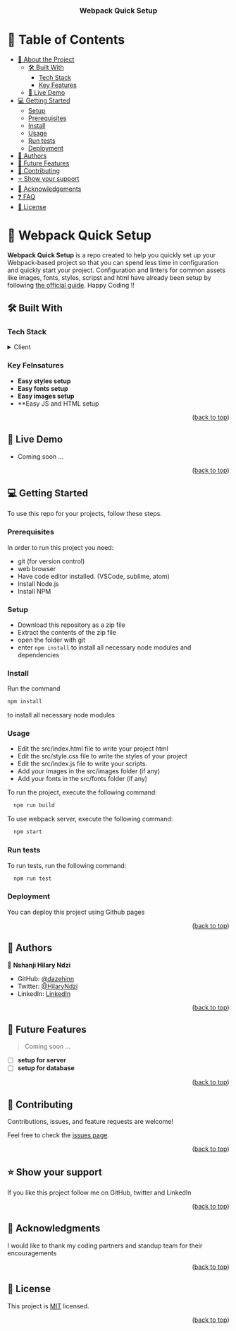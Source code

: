 <a name="readme-top"></a>

<div align="center">

 

  <h3><b>Webpack Quick Setup</b></h3>

</div>



# 📗 Table of Contents

- [📖 About the Project](#about-project)
  - [🛠 Built With](#built-with)
    - [Tech Stack](#tech-stack)
    - [Key Features](#key-features)
  - [🚀 Live Demo](#live-demo)
- [💻 Getting Started](#getting-started)
  - [Setup](#setup)
  - [Prerequisites](#prerequisites)
  - [Install](#install)
  - [Usage](#usage)
  - [Run tests](#run-tests)
  - [Deployment](#triangular_flag_on_post-deployment)
- [👥 Authors](#authors)
- [🔭 Future Features](#future-features)
- [🤝 Contributing](#contributing)
- [⭐️ Show your support](#support)
- [🙏 Acknowledgements](#acknowledgements)
- [❓ FAQ](#faq)
- [📝 License](#license)


# 📖 Webpack Quick Setup <a name="about-project"></a>

**Webpack Quick Setup** is a repo created to help you quickly set up your Webpack-based project so that you can spend less time in configuration and quickly start your project. Configuration and linters for common assets like images, fonts, styles, scripst and html have already been setup by following [the official guide](https://webpack.js.org/guides/getting-started/). Happy Coding !!

## 🛠 Built With <a name="built-with"></a>

### Tech Stack <a name="tech-stack"></a>

<details>
  <summary>Client</summary>
  <ul>
    <li>HTML</li>
    <li>CSS</li>
    <li> JS </li>
	<li>Webpack</li>
  </ul>
</details>



### Key FeInsatures <a name="key-features"></a>

- **Easy styles setup**
- **Easy fonts setup**
- **Easy images setup**
- **Easy JS and HTML setup 


<p align="right">(<a href="#readme-top">back to top</a>)</p>

## 🚀 Live Demo <a name="live-demo"></a>

- Coming soon ...

<p align="right">(<a href="#readme-top">back to top</a>)</p>



## 💻 Getting Started <a name="getting-started"></a>

To use this repo for your projects, follow these steps.

### Prerequisites

In order to run this project you need:

- git (for version control)
- web browser
- Have code editor installed. (VSCode, sublime, atom)
- Install Node.js
- Install NPM

### Setup

* Download this repository as a zip file
* Extract the contents of the zip file 
* open the folder with git 
* enter `npm install` to install all necessary node modules and dependencies

### Install

Run the command 

```sh
npm install
```
 to install all necessary node modules 
 
 
### Usage
* Edit the src/index.html file to write your project html
* Edit the src/style.css file to write the styles of your project
* Edit the src/index.js file to write your scripts.
* Add your images in the src/images folder (if any)
* Add your fonts in the src/fonts folder (if any)

To run the project, execute the following command:

```sh
  npm run build 
```


To use webpack server, execute the following command:
```sh
  npm start
```

### Run tests

To run tests, run the following command:



```sh
  npm run test
```


### Deployment

You can deploy this project using Github pages


<p align="right">(<a href="#readme-top">back to top</a>)</p>




## 👥 Authors <a name="authors"></a>

👤 **Nshanji Hilary Ndzi**

- GitHub: [@dazehinn](https://github.com/dazehinn)
- Twitter: [@HilaryNdzi](https://twitter.com/HilaryNdzi)
- LinkedIn: [LinkedIn](https://www.linkedin.com/in/nshanji-hilary-ndzi-b3b8a1256/)




<p align="right">(<a href="#readme-top">back to top</a>)</p>



## 🔭 Future Features <a name="future-features"></a>

> Coming soon ...

- [ ] **setup for server**
- [ ] **setup for database**

<p align="right">(<a href="#readme-top">back to top</a>)</p>



## 🤝 Contributing <a name="contributing"></a>

Contributions, issues, and feature requests are welcome!

Feel free to check the [issues page](../../issues/).

<p align="right">(<a href="#readme-top">back to top</a>)</p>


## ⭐️ Show your support <a name="support"></a>

If you like this project follow me on GitHub, twitter and LinkedIn

<p align="right">(<a href="#readme-top">back to top</a>)</p>



## 🙏 Acknowledgments <a name="acknowledgements"></a>

I would like to thank my coding partners and standup team for their encouragements

<p align="right">(<a href="#readme-top">back to top</a>)</p>



## 📝 License <a name="license"></a>

This project is [MIT](./LICENSE) licensed.


<p align="right">(<a href="#readme-top">back to top</a>)</p>
